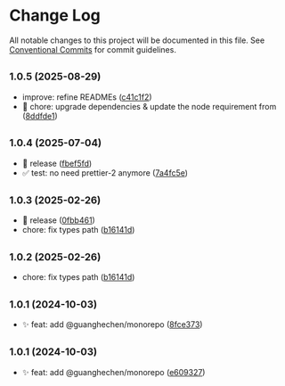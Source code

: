 # Change Log

All notable changes to this project will be documented in this file.
See [Conventional Commits](https://conventionalcommits.org) for commit guidelines.

## <small>1.0.5 (2025-08-29)</small>

* improve: refine READMEs ([c41c1f2](https://github.com/guanghechen/node-scaffolds/commit/c41c1f2))
* :wrench: chore: upgrade dependencies & update the node requirement from ([8ddfde1](https://github.com/guanghechen/node-scaffolds/commit/8ddfde1))





## <small>1.0.4 (2025-07-04)</small>

* :bookmark:  release ([fbef5fd](https://github.com/guanghechen/node-scaffolds/commit/fbef5fd))
* :white_check_mark: test: no need prettier-2 anymore ([7a4fc5e](https://github.com/guanghechen/node-scaffolds/commit/7a4fc5e))





## <small>1.0.3 (2025-02-26)</small>

* :bookmark:  release ([0fbb461](https://github.com/guanghechen/node-scaffolds/commit/0fbb461))
* chore: fix types path ([b16141d](https://github.com/guanghechen/node-scaffolds/commit/b16141d))





## <small>1.0.2 (2025-02-26)</small>

* chore: fix types path ([b16141d](https://github.com/guanghechen/node-scaffolds/commit/b16141d))





## <small>1.0.1 (2024-10-03)</small>

* :sparkles:  feat: add @guanghechen/monorepo ([8fce373](https://github.com/guanghechen/node-scaffolds/commit/8fce373))





## <small>1.0.1 (2024-10-03)</small>

* :sparkles:  feat: add @guanghechen/monorepo ([e609327](https://github.com/guanghechen/node-scaffolds/commit/e609327))
